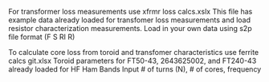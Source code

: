 For transformer loss measurements use xfrmr loss calcs.xslx
    This file has example data already loaded for transfomer loss measurements and load resistor characterization measurements.  Load in your own data using s2p file format (F S RI R) 

    
To calculate core loss from toroid and transfomer characteristics use ferrite calcs git.xlsx
  Toroid parameters for FT50-43, 2643625002, and FT240-43 already loaded for HF Ham Bands
  Input # of turns (N), # of cores, frequency
